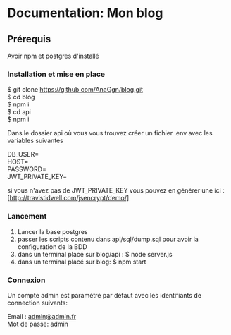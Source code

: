 # Documentation: Mon blog

## Prérequis

Avoir npm et postgres d'installé

### Installation et mise en place

$ git clone https://github.com/AnaGgn/blog.git <br/>
$ cd blog <br/>
$ npm i <br/>
$ cd api <br/>
$ npm i

Dans le dossier api où vous vous trouvez créer un fichier .env avec les variables suivantes

DB_USER=<YOUR DB_USER> <br/>
HOST=<YOUR DB_HOST> <br/>
PASSWORD=<YOUR DB_PASSWORD> <br/>
JWT_PRIVATE_KEY=<YOUR JWT_PRIVATE_KEY>

si vous n'avez pas de JWT_PRIVATE_KEY vous pouvez en générer une ici : [http://travistidwell.com/jsencrypt/demo/]

### Lancement

1. Lancer la base postgres
2. passer les scripts contenu dans api/sql/dump.sql pour avoir la configuration de la BDD
3. dans un terminal placé sur blog/api :
$ node server.js
4. dans un terminal placé sur blog:
$ npm start

### Connexion

Un compte admin est paramétré par défaut avec les identifiants de connection suivants:

Email : admin@admin.fr <br/>
Mot de passe: admin


